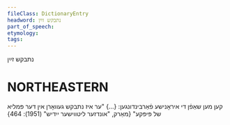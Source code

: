```yaml
---
fileClass: DictionaryEntry
headword: נתבקש זײַן
part_of_speech: 
etymology: 
tags: 
---
```

נתבקש זײַן

NORTHEASTERN
==============

קען מען שאַפֿן די איראָנישע פֿאַרבינדונגען: {...} "ער איז נתבקש געוואָרן אין דער פּמליא של פּיפּקע"
{מאַרק, "אונדזער ליטווישער ייִדיש" (1951): 464}
